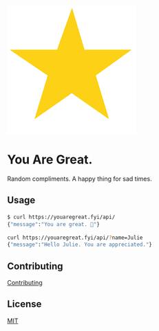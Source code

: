 ![star](/src/images/star.png)

# You Are Great.

Random compliments. A happy thing for sad times.

## Usage

```bash
$ curl https://youaregreat.fyi/api/
{"message":"You are great. 🌟"}
```

```bash
curl https://youaregreat.fyi/api/?name=Julie
{"message":"Hello Julie. You are appreciated."}
```

## Contributing

[Contributing](https://github.com/duffn/youaregreat.fyi/blob/master/CONTRIBUTING.md)

## License

[MIT](https://github.com/duffn/youaregreat.fyi/blob/master/LICENSE.md)
